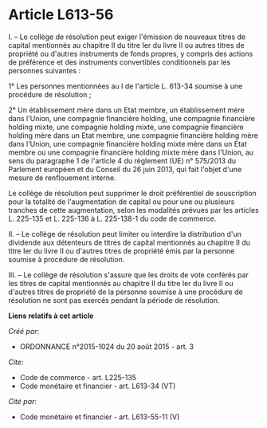 # Article L613-56

I. – Le collège de résolution peut exiger l'émission de nouveaux titres de capital mentionnés au chapitre II du titre Ier du
livre II ou autres titres de propriété ou d'autres instruments de fonds propres, y compris des actions de préférence et des
instruments convertibles conditionnels par les personnes suivantes : 

1° Les personnes mentionnées au I de l'article L. 613-34 soumise à une procédure de résolution ; 

2° Un établissement mère dans un Etat membre, un établissement mère dans l'Union, une compagnie financière holding, une
compagnie financière holding mixte, une compagnie holding mixte, une compagnie financière holding mère dans un Etat membre,
une compagnie financière holding mère dans l'Union, une compagnie financière holding mixte mère dans un Etat membre ou une
compagnie financière holding mixte mère dans l'Union, au sens du paragraphe 1 de l'article 4 du règlement (UE) n° 575/2013 du
Parlement européen et du Conseil du 26 juin 2013, qui fait l'objet d'une mesure de renflouement interne. 

Le collège de résolution peut supprimer le droit préférentiel de souscription pour la totalité de l'augmentation de capital
ou pour une ou plusieurs tranches de cette augmentation, selon les modalités prévues par les articles L. 225-135 et L.
225-136 à L. 225-138-1 du code de commerce. 

II. – Le collège de résolution peut limiter ou interdire la distribution d'un dividende aux détenteurs de titres de capital
mentionnés au chapitre II du titre Ier du livre II ou d'autres titres de propriété émis par la personne soumise à procédure
de résolution. 

III. – Le collège de résolution s'assure que les droits de vote conférés par les titres de capital mentionnés au chapitre II
du titre Ier du livre II ou d'autres titres de propriété de la personne soumise à une procédure de résolution ne sont pas
exercés pendant la période de résolution.

**Liens relatifs à cet article**

_Créé par_:

  - ORDONNANCE n°2015-1024 du 20 août 2015 - art. 3

_Cite_:

  - Code de commerce - art. L225-135
  - Code monétaire et financier - art. L613-34 (VT)

_Cité par_:

  - Code monétaire et financier - art. L613-55-11 (V)
